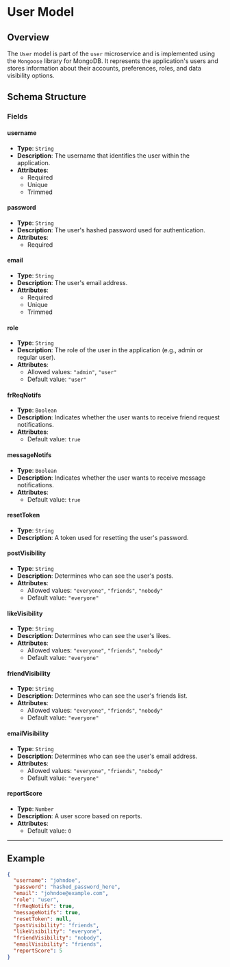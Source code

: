 # User Model

## Overview
The `User` model is part of the `user` microservice and is implemented using the `Mongoose` library for MongoDB. It represents the application's users and stores information about their accounts, preferences, roles, and data visibility options.

## Schema Structure

### Fields
#### username
- **Type**: `String`
- **Description**: The username that identifies the user within the application.
- **Attributes**: 
  - Required
  - Unique
  - Trimmed

#### password
- **Type**: `String`
- **Description**: The user's hashed password used for authentication.
- **Attributes**: 
  - Required

#### email
- **Type**: `String`
- **Description**: The user's email address.
- **Attributes**: 
  - Required
  - Unique
  - Trimmed

#### role
- **Type**: `String`
- **Description**: The role of the user in the application (e.g., admin or regular user).
- **Attributes**: 
  - Allowed values: `"admin"`, `"user"`
  - Default value: `"user"`

#### frReqNotifs
- **Type**: `Boolean`
- **Description**: Indicates whether the user wants to receive friend request notifications.
- **Attributes**: 
  - Default value: `true`

#### messageNotifs
- **Type**: `Boolean`
- **Description**: Indicates whether the user wants to receive message notifications.
- **Attributes**: 
  - Default value: `true`

#### resetToken
- **Type**: `String`
- **Description**: A token used for resetting the user's password.

#### postVisibility
- **Type**: `String`
- **Description**: Determines who can see the user's posts.
- **Attributes**: 
  - Allowed values: `"everyone"`, `"friends"`, `"nobody"`
  - Default value: `"everyone"`

#### likeVisibility
- **Type**: `String`
- **Description**: Determines who can see the user's likes.
- **Attributes**: 
  - Allowed values: `"everyone"`, `"friends"`, `"nobody"`
  - Default value: `"everyone"`

#### friendVisibility
- **Type**: `String`
- **Description**: Determines who can see the user's friends list.
- **Attributes**: 
  - Allowed values: `"everyone"`, `"friends"`, `"nobody"`
  - Default value: `"everyone"`

#### emailVisibility
- **Type**: `String`
- **Description**: Determines who can see the user's email address.
- **Attributes**: 
  - Allowed values: `"everyone"`, `"friends"`, `"nobody"`
  - Default value: `"everyone"`

#### reportScore
- **Type**: `Number`
- **Description**: A user score based on reports.
- **Attributes**: 
  - Default value: `0`

---

## Example

```json
{
  "username": "johndoe",
  "password": "hashed_password_here",
  "email": "johndoe@example.com",
  "role": "user",
  "frReqNotifs": true,
  "messageNotifs": true,
  "resetToken": null,
  "postVisibility": "friends",
  "likeVisibility": "everyone",
  "friendVisibility": "nobody",
  "emailVisibility": "friends",
  "reportScore": 5
}
```
